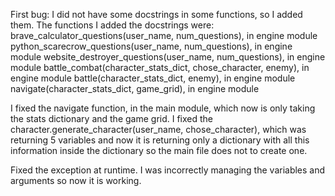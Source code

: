 First bug: I did not have some docstrings in some functions, so I added them. The functions I added the docstrings were:
brave_calculator_questions(user_name, num_questions), in engine module
python_scarecrow_questions(user_name, num_questions), in engine module
website_destroyer_questions(user_name, num_questions), in engine module
battle_combat(character_stats_dict, chose_character, enemy), in engine module
battle(character_stats_dict, enemy), in engine module
navigate(character_stats_dict, game_grid), in engine module

I fixed the navigate function, in the main module, which now is only taking the stats dictionary and the game grid.
I fixed the character.generate_character(user_name, chose_character), which was returning 5 variables and now it is returning only a dictionary with all this information inside the dictionary so the main file does not to create one.

Fixed the exception at runtime. I was incorrectly managing the variables and arguments so now it is working.